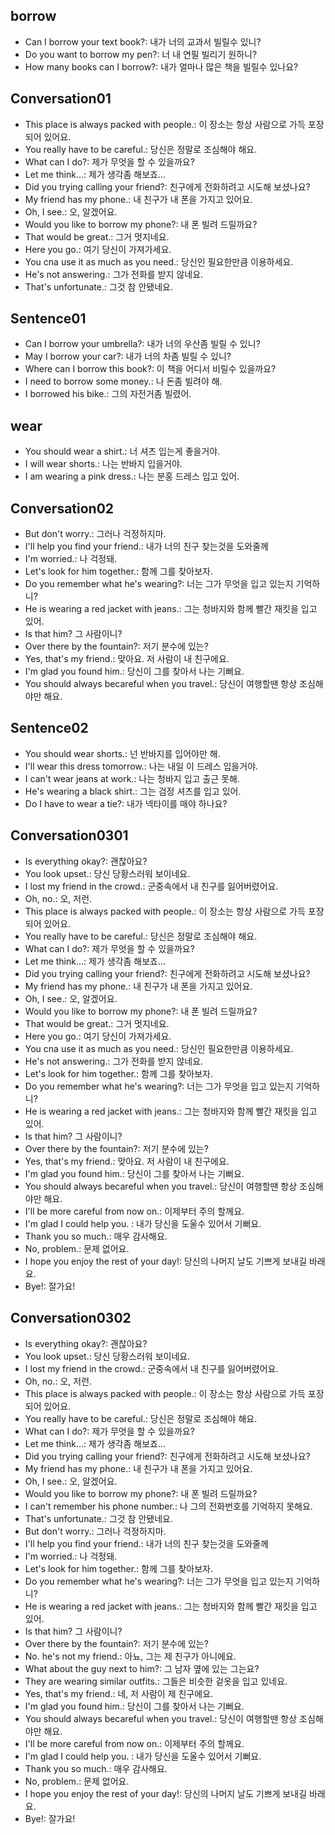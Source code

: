 ## borrow 
- Can I borrow your text book?: 내가 너의 교과서 빌릴수 있니?
- Do you want to borrow my pen?: 너 내 연필 빌리기 원하니?
- How many books can I borrow?:  내가 얼마나 많은 책을 빌릴수 있나요?

## Conversation01
- This place is always packed with people.: 이 장소는 항상 사람으로 가득 포장 되어 있어요.
- You really have to be careful.: 당신은 정말로 조심해야 해요.
- What can I do?: 제가 무엇을 할 수 있을까요?
- Let me think...: 제가 생각좀 해보죠...
- Did you trying calling your friend?: 친구에게 전화하려고 시도해 보셨나요?
- My friend has my phone.: 내 친구가 내 폰을 가지고 있어요.
- Oh, I see.: 오, 알겠어요.
- Would you like to borrow my phone?: 내 폰 빌려 드릴까요?
- That would be great.: 그거 멋지네요.
- Here you go.: 여기 당신이 가져가세요.
- You cna use it as much as you need.: 당신인 필요한만큼 이용하세요.
- He's not answering.: 그가 전화를 받지 않네요.
- That's unfortunate.: 그것 참 안됐네요.

## Sentence01
- Can I borrow your umbrella?: 내가 너의 우산좀 빌릴 수 있니?
- May I borrow your car?: 내가 너의 차좀 빌릴 수 있니?
- Where can I borrow this book?: 이 책을 어디서 비릴수 있을까요?
- I need to borrow some money.: 나 돈좀 빌려야 해.
- I borrowed his bike.: 그의 자전거좀 빌렸어.

## wear
- You should wear a shirt.: 너 셔츠 입는게 좋을거야.
- I will wear shorts.: 나는 반바지 입을거야. 
- I am wearing a pink dress.: 나는 분홍 드레스 입고 있어.

## Conversation02
- But don't worry.: 그러나 걱정하지마.
- I'll help you find your friend.: 내가 너의 친구 찾는것을 도와줄께 
- I'm worried.: 나 걱정돼.
- Let's look for him together.: 함께 그를 찾아보자.
- Do you remember what he's wearing?: 너는 그가 무엇을 입고 있는지 기억하니?
- He is wearing a red jacket with jeans.: 그는 청바지와 함께 빨간 재킷을 입고 있어.
- Is that him? 그 사람이니?
- Over there by the fountain?: 저기 분수에 있는?
- Yes, that's my friend.: 맞아요. 저 사람이 내 친구에요.
- I'm glad you found him.: 당신이 그를 찾아서 나는 기뻐요.
- You should always becareful when you travel.: 당신이 여행할땐 항상 조심해야만 해요.

## Sentence02
- You should wear shorts.: 넌 반바지를 입어야만 해.
- I'll wear this dress tomorrow.: 나는 내일 이 드레스 입을거야.
- I can't wear jeans at work.: 나는 청바지 입고 출근 못해.
- He's wearing a black shirt.: 그는 검정 셔츠를 입고 있어.
- Do I have to wear a tie?: 내가 넥타이를 매야 하나요?

## Conversation0301
- Is everything okay?: 괜찮아요?
- You look upset.: 당신 당황스러워 보이네요.
- I lost my friend in the crowd.: 군중속에서 내 친구를 잃어버렸어요.
- Oh, no.: 오, 저런.
- This place is always packed with people.: 이 장소는 항상 사람으로 가득 포장 되어 있어요.
- You really have to be careful.: 당신은 정말로 조심해야 해요.
- What can I do?: 제가 무엇을 할 수 있을까요?
- Let me think...: 제가 생각좀 해보죠...
- Did you trying calling your friend?: 친구에게 전화하려고 시도해 보셨나요?
- My friend has my phone.: 내 친구가 내 폰을 가지고 있어요.
- Oh, I see.: 오, 알겠어요.
- Would you like to borrow my phone?: 내 폰 빌려 드릴까요?
- That would be great.: 그거 멋지네요.
- Here you go.: 여기 당신이 가져가세요.
- You cna use it as much as you need.: 당신인 필요한만큼 이용하세요.
- He's not answering.: 그가 전화를 받지 않네요.
- Let's look for him together.: 함께 그를 찾아보자.
- Do you remember what he's wearing?: 너는 그가 무엇을 입고 있는지 기억하니?
- He is wearing a red jacket with jeans.: 그는 청바지와 함께 빨간 재킷을 입고 있어.
- Is that him? 그 사람이니?
- Over there by the fountain?: 저기 분수에 있는?
- Yes, that's my friend.: 맞아요. 저 사람이 내 친구에요.
- I'm glad you found him.: 당신이 그를 찾아서 나는 기뻐요.
- You should always becareful when you travel.: 당신이 여행할땐 항상 조심해야만 해요.
- I'll be more careful from now on.: 이제부터 주의 할께요.
- I'm glad I could help you. : 내가 당신을 도울수 있어서 기뻐요.
- Thank you so much.: 매우 감사해요.
- No, problem.: 문제 없어요.
- I hope you enjoy the rest of your day!: 당신의 나머지 날도 기쁘게 보내길 바래요.
- Bye!: 잘가요!

## Conversation0302
- Is everything okay?: 괜찮아요?
- You look upset.: 당신 당황스러워 보이네요.
- I lost my friend in the crowd.: 군중속에서 내 친구를 잃어버렸어요.
- Oh, no.: 오, 저런.
- This place is always packed with people.: 이 장소는 항상 사람으로 가득 포장 되어 있어요.
- You really have to be careful.: 당신은 정말로 조심해야 해요.
- What can I do?: 제가 무엇을 할 수 있을까요?
- Let me think...: 제가 생각좀 해보죠...
- Did you trying calling your friend?: 친구에게 전화하려고 시도해 보셨나요?
- My friend has my phone.: 내 친구가 내 폰을 가지고 있어요.
- Oh, I see.: 오, 알겠어요.
- Would you like to borrow my phone?: 내 폰 빌려 드릴까요?
- I can't remember his phone number.: 나 그의 전화번호를 기억하지 못해요.
- That's unfortunate.: 그것 참 안됐네요.
- But don't worry.: 그러나 걱정하지마.
- I'll help you find your friend.: 내가 너의 친구 찾는것을 도와줄께 
- I'm worried.: 나 걱정돼.
- Let's look for him together.: 함께 그를 찾아보자.
- Do you remember what he's wearing?: 너는 그가 무엇을 입고 있는지 기억하니?
- He is wearing a red jacket with jeans.: 그는 청바지와 함께 빨간 재킷을 입고 있어.
- Is that him? 그 사람이니?
- Over there by the fountain?: 저기 분수에 있는?
- No. he's not my friend.: 아뇨, 그는 제 친구가 아니에요.
- What about the guy next to him?: 그 남자 옆에 있는 그는요?
- They are wearing similar outfits.: 그들은 비슷한 겉옷을 입고 있네요.
- Yes, that's my friend.: 네, 저 사람이 제 친구에요.
- I'm glad you found him.: 당신이 그를 찾아서 나는 기뻐요.
- You should always becareful when you travel.: 당신이 여행할땐 항상 조심해야만 해요.
- I'll be more careful from now on.: 이제부터 주의 할께요.
- I'm glad I could help you. : 내가 당신을 도울수 있어서 기뻐요.
- Thank you so much.: 매우 감사해요.
- No, problem.: 문제 없어요.
- I hope you enjoy the rest of your day!: 당신의 나머지 날도 기쁘게 보내길 바래요.
- Bye!: 잘가요!